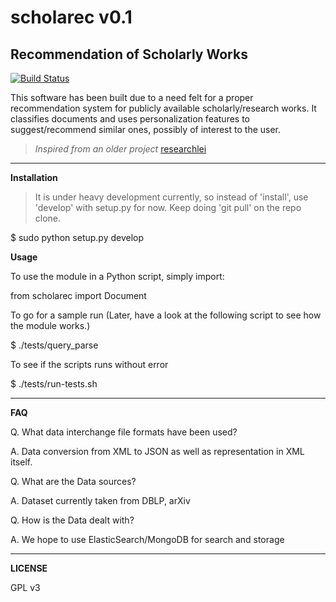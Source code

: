 scholarec v0.1
==============
Recommendation of Scholarly Works 
---------------------------------

[![Build Status](https://travis-ci.org/arcolife/scholarec.png?branch=master)](https://travis-ci.org/arcolife/scholarec)

This software has been built due to a need felt for a proper recommendation system for publicly available scholarly/research works. It classifies documents and uses personalization features to suggest/recommend similar ones, possibly of interest to the user.

> *Inspired from an older project* [researchlei](http://cs.stanford.edu/people/karpathy/researchlei/ "BSD Licensed")

***

**Installation**

> It is under heavy development currently, so instead of 'install', 
> use 'develop' with setup.py for now. Keep doing 'git pull' on the repo clone. 

$ sudo python setup.py develop

**Usage**

To use the module in a Python script, simply import:

from scholarec import Document

To go for a sample run (Later, have a look at the following script to see how the module works.)

$ ./tests/query_parse

To see if the scripts runs without error

$ ./tests/run-tests.sh

***

**FAQ**

Q. What data interchange file formats have been used?

A. Data conversion from XML to JSON as well as representation in XML itself.


Q. What are the Data sources? 

A. Dataset currently taken from DBLP, arXiv


Q. How is the Data dealt with?

A. We hope to use ElasticSearch/MongoDB for search and storage

***

**LICENSE**

GPL v3
